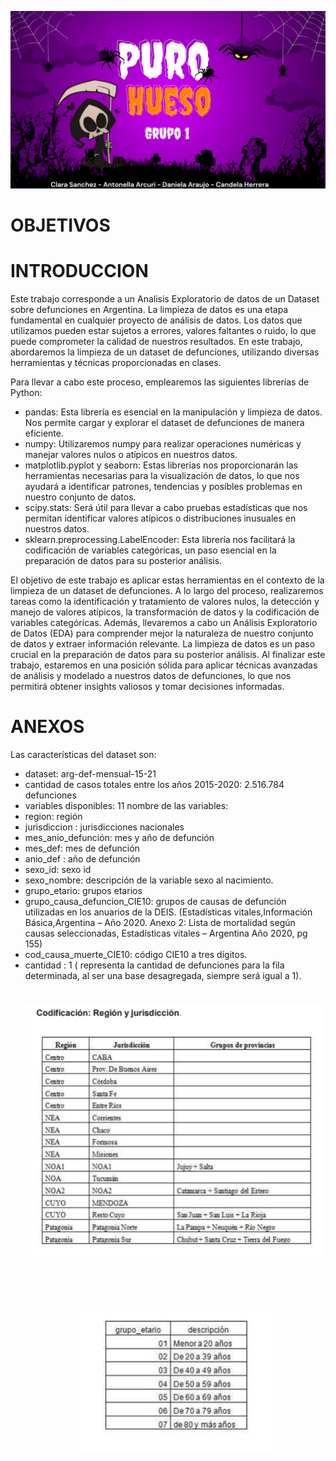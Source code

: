 ![banner](https://github.com/csanchezegea/EDA_def/blob/Dani/imagenes/Purple%20Simple%20Happy%20Halloween%20Facebook%20Cover.png)
# OBJETIVOS


# INTRODUCCION
Este trabajo corresponde a un Analisis Exploratorio de datos de un Dataset sobre defunciones en Argentina.
La limpieza de datos es una etapa fundamental en cualquier proyecto de análisis de datos. Los datos que utilizamos pueden estar sujetos a errores, valores faltantes o ruido, lo que puede comprometer la calidad de nuestros resultados. En este trabajo, abordaremos la limpieza de un dataset de defunciones, utilizando diversas herramientas y técnicas proporcionadas en clases.

Para llevar a cabo este proceso, emplearemos las siguientes librerías de Python:
- pandas: Esta librería es esencial en la manipulación y limpieza de datos. Nos permite cargar y explorar el dataset de defunciones de  manera eficiente.
- numpy: Utilizaremos numpy para realizar operaciones numéricas y manejar valores nulos o atípicos en nuestros datos.
- matplotlib.pyplot y seaborn: Estas librerías nos proporcionarán las herramientas necesarias para la visualización de datos, lo que nos ayudará a identificar patrones, tendencias y 
  posibles problemas en nuestro conjunto de datos.
- scipy.stats: Será útil para llevar a cabo pruebas estadísticas que nos permitan identificar valores atípicos o distribuciones inusuales en nuestros datos.
- sklearn.preprocessing.LabelEncoder: Esta librería nos facilitará la codificación de variables categóricas, un paso esencial en la  preparación de datos para su posterior análisis.

El objetivo de este trabajo es aplicar estas herramientas en el contexto de la limpieza de un dataset de defunciones. A lo largo del proceso, realizaremos tareas como la identificación y tratamiento de valores nulos, la detección y manejo de valores atípicos, la transformación de datos y la codificación de variables categóricas. Además, llevaremos a cabo un Análisis Exploratorio de Datos (EDA) para comprender mejor la naturaleza de nuestro conjunto de datos y extraer información relevante.
La limpieza de datos es un paso crucial en la preparación de datos para su posterior análisis. Al finalizar este trabajo, estaremos en una posición sólida para aplicar técnicas avanzadas de análisis y modelado a nuestros datos de defunciones, lo que nos permitirá obtener insights valiosos y tomar decisiones informadas.

# ANEXOS
Las características del dataset son:
- dataset: arg-def-mensual-15-21
- cantidad de casos totales entre los años 2015-2020: 2.516.784 defunciones
- variables disponibles: 11
 nombre de las variables:
- region: región
- jurisdiccion : jurisdicciones nacionales
- mes_anio_defunción: mes y año de defunción
- mes_def: mes de defunción
- anio_def : año de defunción
- sexo_id: sexo id
- sexo_nombre: descripción de la variable sexo al nacimiento.
- grupo_etario: grupos etarios
- grupo_causa_defuncion_CIE10: grupos de causas de defunción utilizadas en los anuarios de la DEIS. (Estadísticas vitales,Información Básica,Argentina – Año 2020. Anexo 2: Lista de 
  mortalidad según causas seleccionadas, Estadísticas vitales – Argentina Año 2020, pg 155)
- cod_causa_muerte_CIE10: código CIE10 a tres dígitos.
- cantidad : 1 ( representa la cantidad de defunciones para la fila determinada, al ser una base desagregada, siempre será igual a 1).
![exp graf](https://github.com/csanchezegea/EDA_def/blob/Dani/imagenes/imgs_graf.png)


